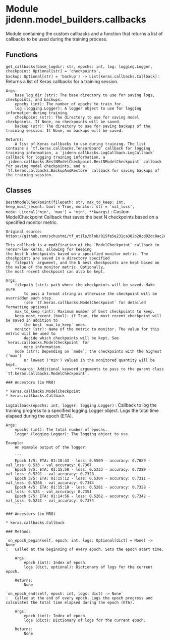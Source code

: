 Module jidenn.model_builders.callbacks
======================================
Module containing the custom callbacks and a function that returns 
a list of callbacks to be used during the training process.

Functions
---------

    
`get_callbacks(base_logdir: str, epochs: int, log: logging.Logger, checkpoint: Optional[str] = 'checkpoints', backup: Optional[str] = 'backup') ‑> List[keras.callbacks.Callback]`
:   Returns a list of Keras callbacks for a training session.
    
    Args:
        base_log_dir (str): The base directory to use for saving logs, checkpoints, and backups.
        epochs (int): The number of epochs to train for.
        log (logging.Logger): A logger object to use for logging information during training.
        checkpoint (str): The directory to use for saving model checkpoints. If None, no checkpoints will be saved.
        backup (str): The directory to use for saving backups of the training session. If None, no backups will be saved.
    
    Returns:
        A list of Keras callbacks to use during training. The list contains a `tf.keras.callbacks.TensorBoard` callback for logging training information, a `jidenn.callbacks.LogCallback.LogCallback` callback for logging training information, a `jidenn.callbacks.BestNModelCheckpoint.BestNModelCheckpoint` callback for saving model checkpoints, and a `tf.keras.callbacks.BackupAndRestore` callback for saving backups of the training session.

Classes
-------

`BestNModelCheckpoint(filepath: str, max_to_keep: int, keep_most_recent: bool = True, monitor: str = 'val_loss', mode: Literal['min', 'max'] = 'min', **kwargs)`
:   Custom ModelCheckpoint Callback that saves the best N checkpoints based on a specified monitor metric.
    
    Original source: https://github.com/schustmi/tf_utils/blob/915fe5e231ca302b28cd02dc8ac2e4c772a62e0b/tf_utils/callbacks.py#L34
    
    This callback is a modification of the `ModelCheckpoint` callback in TensorFlow Keras, allowing for keeping
    the best N checkpoints based on a specified monitor metric. The checkpoints are saved in a directory specified
    by `filepath` argument, and the N best checkpoints are kept based on the value of the monitor metric. Optionally,
    the most recent checkpoint can also be kept.
    
    Args:
        filepath (str): path where the checkpoints will be saved. Make sure
            to pass a format string as otherwise the checkpoint will be overridden each step.
            (see `tf.keras.callbacks.ModelCheckpoint` for detailed formatting options)
        max_to_keep (int): Maximum number of best checkpoints to keep.
        keep_most_recent (bool): if True, the most recent checkpoint will be saved in addition to
            the best `max_to_keep` ones.
        monitor (str): Name of the metric to monitor. The value for this metric will be used to
            decide which checkpoints will be kept. See `keras.callbacks.ModelCheckpoint` for
            more information.
        mode (str): Depending on `mode`, the checkpoints with the highest ('max') 
            or lowest ('min') values in the monitored quantity will be kept.
        **kwargs: Additional keyword arguments to pass to the parent class `tf.keras.callbacks.ModelCheckpoint`.

    ### Ancestors (in MRO)

    * keras.callbacks.ModelCheckpoint
    * keras.callbacks.Callback

`LogCallback(epochs: int, logger: logging.Logger)`
:   Callback to log the training progress to a specified logging.Logger object. Logs the total time elapsed during the epoch (ETA).
    
    Args:
        epochs (int): The total number of epochs.
        logger (logging.Logger): The logging object to use.
    
    Example:
        An example output of the logger:
    
        ```
        Epoch 1/5: ETA: 01:18:43 - loss: 0.5569 - accuracy: 0.7089 - val_loss: 0.533 - val_accuracy: 0.7307
        Epoch 2/5: ETA: 01:15:50 - loss: 0.5333 - accuracy: 0.7289 - val_loss: 0.5291 - val_accuracy: 0.7328
        Epoch 3/5: ETA: 01:15:12 - loss: 0.5304 - accuracy: 0.7311 - val_loss: 0.5266 - val_accuracy: 0.7344
        Epoch 4/5: ETA: 01:15:18 - loss: 0.5281 - accuracy: 0.7328 - val_loss: 0.525 - val_accuracy: 0.7351
        Epoch 5/5: ETA: 01:14:56 - loss: 0.5262 - accuracy: 0.7342 - val_loss: 0.5231 - val_accuracy: 0.7374
        ```

    ### Ancestors (in MRO)

    * keras.callbacks.Callback

    ### Methods

    `on_epoch_begin(self, epoch: int, logs: Optional[dict] = None) ‑> None`
    :   Called at the beginning of every epoch. Sets the epoch start time.
        
        Args:
            epoch (int): Index of epoch.
            logs (dict, optional): Dictionary of logs for the current epoch.
        
        Returns:
            None

    `on_epoch_end(self, epoch: int, logs: dict) ‑> None`
    :   Called at the end of every epoch. Logs the epoch progress and calculates the total time elapsed during the epoch (ETA).
        
        Args:
            epoch (int): Index of epoch.
            logs (dict): Dictionary of logs for the current epoch.
        
        Returns:
            None